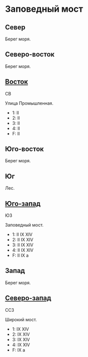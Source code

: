 # Заповедный мост

## Север

Берег моря.

## Северо-восток

Берег моря.

## [Восток](./615145.md)

СВ

Улица Промышленная.

* 1:    II
* 2:    II
* 3:    II
* 4:    II
* F:    II

## Юго-восток

Берег моря.

## Юг

Лес.

## [Юго-запад](./580150.md)

ЮЗ

Заповедный мост.

* 1:    II  IX  XIV
* 2:    II  IX  XIV
* 3:    II  IX  XIV
* 4:    II  IX  XIV
* F:    II  IX
        a

## Запад

Берег моря.

## [Северо-запад](./575135.md)

ССЗ

Широкий мост.

* 1:    IX  XIV
* 2:    IX  XIV
* 3:    IX  XIV
* 4:    IX  XIV
* F:    IX
        a
